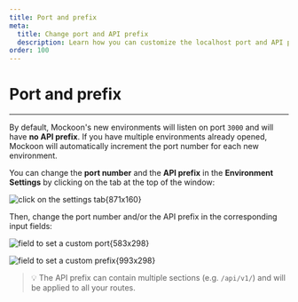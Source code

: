 ```yaml
---
title: Port and prefix
meta:
  title: Change port and API prefix
  description: Learn how you can customize the localhost port and API prefix of your mock server.
order: 100
---
```


# Port and prefix

---

By default, Mockoon's new environments will listen on port `3000` and will have **no API prefix**. If you have multiple environments already opened, Mockoon will automatically increment the port number for each new environment.

You can change the **port number** and the **API prefix** in the **Environment Settings** by clicking on the tab at the top of the window:

![click on the settings tab{871x160}](docs-img:open-environment-settings.png)

Then, change the port number and/or the API prefix in the corresponding input fields:

![field to set a custom port{583x298}](docs-img:environment-custom-port.png)

![field to set a custom prefix{993x298}](docs-img:environment-custom-prefix.png)

> 💡 The API prefix can contain multiple sections (e.g. `/api/v1/`) and will be applied to all your routes.
